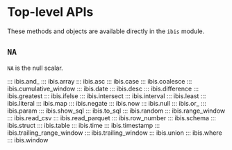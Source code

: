 # Top-level APIs

These methods and objects are available directly in the `ibis` module.

## `NA`

`NA` is the null scalar.

::: ibis.and_
::: ibis.array
::: ibis.asc
::: ibis.case
::: ibis.coalesce
::: ibis.cumulative_window
::: ibis.date
::: ibis.desc
::: ibis.difference
::: ibis.greatest
::: ibis.ifelse
::: ibis.intersect
::: ibis.interval
::: ibis.least
::: ibis.literal
::: ibis.map
::: ibis.negate
::: ibis.now
::: ibis.null
::: ibis.or_
::: ibis.param
::: ibis.show_sql
::: ibis.to_sql
::: ibis.random
::: ibis.range_window
::: ibis.read_csv
::: ibis.read_parquet
::: ibis.row_number
::: ibis.schema
::: ibis.struct
::: ibis.table
::: ibis.time
::: ibis.timestamp
::: ibis.trailing_range_window
::: ibis.trailing_window
::: ibis.union
::: ibis.where
::: ibis.window
